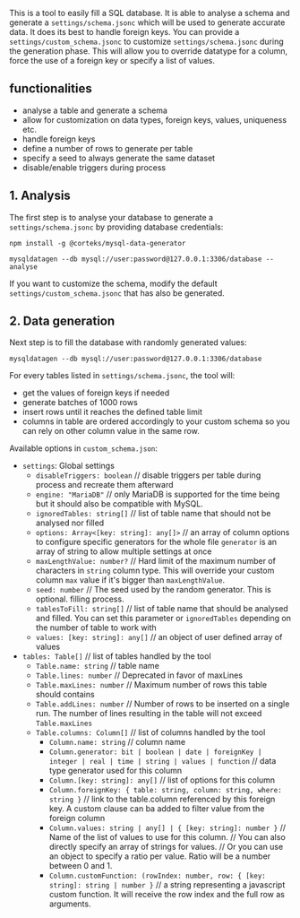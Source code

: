 This is a tool to easily fill a SQL database.
It is able to analyse a schema and generate a `settings/schema.jsonc` which will be used to generate accurate data. It does its best to handle foreign keys.
You can provide a `settings/custom_schema.jsonc` to customize `settings/schema.jsonc` during the generation phase. This will allow you to override datatype for a column, force the use of a foreign key
or specify a list of values.

## functionalities

-   analyse a table and generate a schema
-   allow for customization on data types, foreign keys, values, uniqueness etc.
-   handle foreign keys
-   define a number of rows to generate per table
-   specify a seed to always generate the same dataset
-   disable/enable triggers during process

## 1. Analysis

The first step is to analyse your database to generate a `settings/schema.jsonc` by providing database credentials:

```
npm install -g @corteks/mysql-data-generator

mysqldatagen --db mysql://user:password@127.0.0.1:3306/database --analyse
```

If you want to customize the schema, modify the default `settings/custom_schema.jsonc` that has also be generated.

## 2. Data generation

Next step is to fill the database with randomly generated values:

```
mysqldatagen --db mysql://user:password@127.0.0.1:3306/database
```

For every tables listed in `settings/schema.jsonc`, the tool will:

-   get the values of foreign keys if needed
-   generate batches of 1000 rows
-   insert rows until it reaches the defined table limit
-   columns in table are ordered accordingly to your custom schema so you can rely on other column value in the same row.

Available options in `custom_schema.json`:

-   `settings`: Global settings
    -   `disableTriggers: boolean` // disable triggers per table during process and recreate them afterward
    -   `engine: "MariaDB"` // only MariaDB is supported for the time being but it should also be compatible with MySQL.
    -   `ignoredTables: string[]` // list of table name that should not be analysed nor filled
    -   `options: Array<[key: string]: any[]>` // an array of column options to configure specific generators for the whole file `generator` is an array of string to allow multiple settings at once
    -   `maxLengthValue: number?` // Hard limit of the maximum number of characters in `string` column type. This will override your custom column `max` value if it's bigger than `maxLengthValue`.
    -   `seed: number` // The seed used by the random generator. This is optional. filling process.
    -   `tablesToFill: string[]` // list of table name that should be analysed and filled. You can set this parameter or `ignoredTables` depending on the number of table to work with
    -   `values: [key: string]: any[]` // an object of user defined array of values
-   `tables: Table[]` // list of tables handled by the tool
    -   `Table.name: string` // table name
    -   `Table.lines: number` // Deprecated in favor of maxLines
    -   `Table.maxLines: number` // Maximum number of rows this table should contains
    -   `Table.addLines: number` // Number of rows to be inserted on a single run. The number of lines resulting in the table will not exceed `Table.maxLines`
    -   `Table.columns: Column[]` // list of columns handled by the tool
        -   `Column.name: string` // column name
        -   `Column.generator: bit | boolean | date | foreignKey | integer | real | time | string | values | function` // data type generator used for this column
        -   `Column.[key: string]: any[]` // list of options for this column
        -   `Column.foreignKey: { table: string, column: string, where: string }` // link to the table.column referenced by this foreign key. A custom clause can ba added to filter value from the foreign column
        -   `Column.values: string | any[] | { [key: string]: number }`
            // Name of the list of values to use for this column.
            // You can also directly specify an array of strings for values.
            // Or you can use an object to specify a ratio per value. Ratio will be a number between 0 and 1.
        -   `Column.customFunction: (rowIndex: number, row: { [key: string]: string | number }` // a string representing a javascript custom function. It will receive the row index and the full row as arguments.
